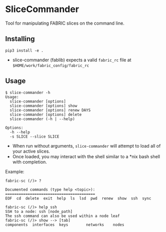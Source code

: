 # SliceCommander
Tool for manipulating FABRIC slices on the command line.

## Installing

```
pip3 install -e .
```

 * slice-commander (fablib) expects a valid `fabric_rc` file at `$HOME/work/fabric_config/fabric_rc`

## Usage

```
$ slice-commander -h
Usage:
  slice-commander [options]
  slice-commander [options] show
  slice-commander [options] renew DAYS
  slice-commander [options] delete
  slice-commander (-h | --help)

Options:
  -h --help
  -s SLICE --slice SLICE
```

 * When run without arguments, `slice-commander` will attempt to load all of your active slices.
 * Once loaded, you may interact with the shell similar to a *nix bash shell with completion.
 
 Example:
 
 ```
 fabric-sc (/)> ?

Documented commands (type help <topic>):
========================================
EOF  cd  delete  exit  help  ls  lsd  pwd  renew  show  ssh  sync

fabric-sc (/)> help ssh
SSH to a node: ssh [node_path]
The ssh command can also be used within a node leaf
fabric-sc (/)> show --> [tab]
components  interfaces  keys        networks    nodes       
```
